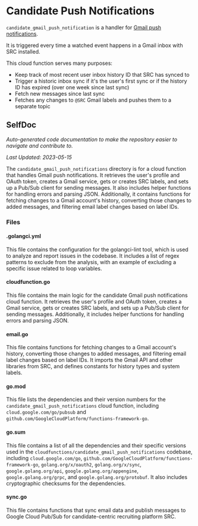# Candidate Push Notifications

`candidate_gmail_push_notification` is a handler for [Gmail push notifications](https://developers.google.com/gmail/api/guides/push).

It is triggered every time a watched event happens in a Gmail inbox with SRC installed.

This cloud function serves many purposes:

- Keep track of most recent user inbox history ID that SRC has synced to
- Trigger a historic inbox sync if it's the user's first sync or if the history ID has expired (over one week since last sync)
- Fetch new messages since last sync 
- Fetches any changes to `@SRC` Gmail labels and pushes them to a separate topic


<!--- START SELFDOC --->
## SelfDoc
_Auto-generated code documentation to make the repository easier to navigate and contribute to._

_Last Updated: 2023-05-15_

The `candidate_gmail_push_notifications` directory is for a cloud function that handles Gmail push notifications. It retrieves the user's profile and OAuth token, creates a Gmail service, gets or creates SRC labels, and sets up a Pub/Sub client for sending messages. It also includes helper functions for handling errors and parsing JSON. Additionally, it contains functions for fetching changes to a Gmail account's history, converting those changes to added messages, and filtering email label changes based on label IDs.

### Files
#### .golangci.yml
This file contains the configuration for the golangci-lint tool, which is used to analyze and report issues in the codebase. It includes a list of regex patterns to exclude from the analysis, with an example of excluding a specific issue related to loop variables.

#### cloudfunction.go
This file contains the main logic for the candidate Gmail push notifications cloud function. It retrieves the user's profile and OAuth token, creates a Gmail service, gets or creates SRC labels, and sets up a Pub/Sub client for sending messages. Additionally, it includes helper functions for handling errors and parsing JSON.

#### email.go
This file contains functions for fetching changes to a Gmail account's history, converting those changes to added messages, and filtering email label changes based on label IDs. It imports the Gmail API and other libraries from SRC, and defines constants for history types and system labels.

#### go.mod
This file lists the dependencies and their version numbers for the `candidate_gmail_push_notifications` cloud function, including `cloud.google.com/go/pubsub` and `github.com/GoogleCloudPlatform/functions-framework-go`.

#### go.sum
This file contains a list of all the dependencies and their specific versions used in the `cloudfunctions/candidate_gmail_push_notifications` codebase, including `cloud.google.com/go`, `github.com/GoogleCloudPlatform/functions-framework-go`, `golang.org/x/oauth2`, `golang.org/x/sync`, `google.golang.org/api`, `google.golang.org/appengine`, `google.golang.org/grpc`, and `google.golang.org/protobuf`. It also includes cryptographic checksums for the dependencies.

#### sync.go
This file contains functions that sync email data and publish messages to Google Cloud Pub/Sub for candidate-centric recruiting platform SRC.

<!--- END SELFDOC --->